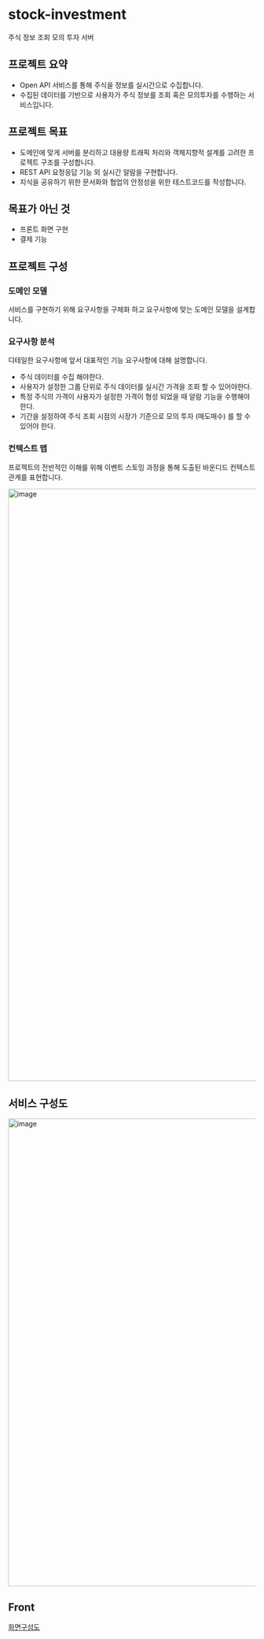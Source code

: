 # stock-investment

주식 정보 조회 모의 투자 서버

## 프로젝트 요약

- Open API 서비스를 통해 주식을 정보를 실시간으로 수집합니다.
- 수집된 데이터를 기반으로 사용자가 주식 정보를 조회 혹은 모의투자를 수행하는 서비스입니다.

## 프로젝트 목표

- 도메인에 맞게 서버를 분리하고 대용량 트래픽 처리와 객체지향적 설계를 고려한 프로젝트 구조를 구성합니다.
- REST API 요청응답 기능 외 실시간 알람을 구현합니다.
- 지식을 공유하기 위한 문서화와 협업의 안정성을 위한 테스트코드를 작성합니다.

## 목표가 아닌 것

- 프론트 화면 구현
- 결제 기능

## 프로젝트 구성

### 도메인 모델

서비스를 구현하기 위해 요구사항을 구체화 하고 요구사항에 맞는 도메인 모델을 설계합니다.

### 요구사항 분석

디테일한 요구사항에 앞서 대표적인 기능 요구사항에 대해 설명합니다.

- 주식 데이터를 수집 해야한다.
- 사용자가 설정한 그룹 단위로 주식 데이터를 실시간 가격을 조회 할 수 있어야한다.
- 특정 주식의 가격이 사용자가 설정한 가격이 형성 되었을 때 알람 기능을 수행해야 한다.
- 기간을 설정하여 주식 조회 시점의 시장가 기준으로 모의 투자 (매도매수) 를 할 수 있어야 한다.

### 컨텍스트 맵

프로젝트의 전반적인 이해를 위해 이벤트 스토밍 과정을 통해 도출된 바운디드 컨텍스트 관계를 표현합니다.

<img width="1204" alt="image" src="https://user-images.githubusercontent.com/53139084/211349382-55006bf6-1d7c-4473-9459-ff1eb381ffeb.png">

## 서비스 구성도

<img width="951" alt="image" src="https://user-images.githubusercontent.com/53139084/211349585-def77658-9d7b-4d31-82d7-f75727f238b6.png">

## Front

[화면구성도](https://ovenapp.io/project/kT0WZTkgB2frh7kMPRAkndFAbl7MPNda#JUEJj)


